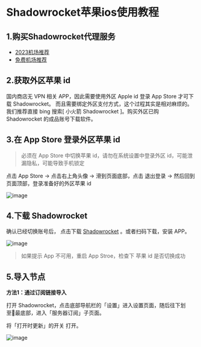# Shadowrocket苹果ios使用教程

## 1.购买Shadowrocket代理服务

* [2023机场推荐](https://github.com/winston779/clash/blob/main/%E6%9C%80%E6%96%B0clash%E6%9C%BA%E5%9C%BA%E6%8E%A8%E8%8D%90.md)
* [免费机场推荐](https://github.com/winston779/clash/blob/main/%E5%85%8D%E8%B4%B9clash%E6%9C%BA%E5%9C%BA%E8%AE%A2%E9%98%85%E9%93%BE%E6%8E%A5.md)

## 2.获取外区苹果 id

国内商店无 VPN 相关 APP，因此需要使用外区 Apple id 登录 App Store 才可下载 Shadowrocket。 而且需要绑定外区支付方式，这个过程其实是相对麻烦的。我们推荐直接 bing 搜索[ 小火箭 Shadowrocket ]。购买外区已购 Shadowrocket 的成品账号下载软件。

## 3.在 App Store 登录外区苹果 id

> 必须在 App Store 中切换苹果 id，请勿在系统设置中登录外区 id，可能泄漏隐私，可能导致手机锁定

点击 App Store → 点击右上角头像 → 滑到页面底部，点击 退出登录 → 然后回到页面顶部，登录准备好的外区苹果 id

![image](https://doc.miyun.app/images/subimg/shadowrocket/shadowrocket-1.webp)

## 4.下载 Shadowrocket 

确认已经切换账号后， 点击下载 [Shadowrocket](https://apps.apple.com/us/app/shadowrocket/id932747118) 。或者扫码下载，安装 APP。

![image](https://doc.miyun.app/images/subimg/shadowrocket/shadowrocket-2.webp)

>如果提示 App 不可用，重启 App Stroe，检查下 苹果 id 是否切换成功

## 5.导入节点

**方法1：通过订阅链接导入**

打开 Shadowrocket，点击底部导航栏的「设置」进入设置页面，随后往下划至最底部，进入「服务器订阅」子页面。

将「打开时更新」的开关 打开。

![image](https://w1.v2free.top/docs/SSPanel/iOS/images/shadowrocket-1.jpg)

